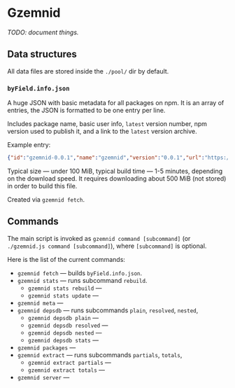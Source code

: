 # Gzemnid

*TODO: document things.*

## Data structures

All data files are stored inside the `./pool/` dir by default.

### `byField.info.json`

A huge JSON with basic metadata for all packages on npm. It is an array of entries, the JSON is formatted to be one entry per line.

Includes package name, basic user info, `latest` version number, npm version used to publish it, and a link to the `latest` version archive.

Example entry:
```json
{"id":"gzemnid-0.0.1","name":"gzemnid","version":"0.0.1","url":"https://github.com/ChALkeR/Gzemnid/issues","user":{"name":"chalker","email":"chalkerx@gmail.com"},"npm":"3.9.2","node":"6.2.0","tar":"http://registry.npmjs.org/gzemnid/-/gzemnid-0.0.1.tgz"},
```

Typical size — under 100 MiB, typical build time — 1-5 minutes, depending on the download speed.
It requires downloading about 500 MiB (not stored) in order to build this file.

Created via `gzemnid fetch`.

## Commands

The main script is invoked as `gzemnid command [subcommand]` (or `./gzemnid.js command [subcommand]`),
where `[subcommand]` is optional.

Here is the list of the current commands:
  * `gzemnid fetch` — builds `byField.info.json`.
  * `gzemnid stats` — runs subcommand `rebuild`.
    * `gzemnid stats rebuild` —
    * `gzemnid stats update` —
  * `gzemnid meta` —
  * `gzemnid depsdb` — runs subcommands `plain`, `resolved`, `nested`,
    * `gzemnid depsdb plain` —
    * `gzemnid depsdb resolved` —
    * `gzemnid depsdb nested` —
    * `gzemnid depsdb stats` —
  * `gzemnid packages` —
  * `gzemnid extract` — runs subcommands `partials`, `totals`,
    * `gzemnid extract partials` —
    * `gzemnid extract totals` —
  * `gzemnid server` —
